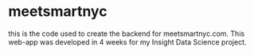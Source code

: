 # meetsmartnyc
this is the code used to create the backend for meetsmartnyc.com. 
This web-app was developed in 4 weeks for my Insight Data Science project.
